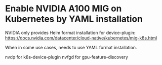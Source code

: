 # Enable NVIDIA A100 MIG on Kubernetes by YAML installation
NVIDIA only provides Helm format installation for device-plugin: https://docs.nvidia.com/datacenter/cloud-native/kubernetes/mig-k8s.html

When in some use cases, needs to use YAML format installation.

nvdp for k8s-device-plugin
nvfgd for gpu-feature-discovery
